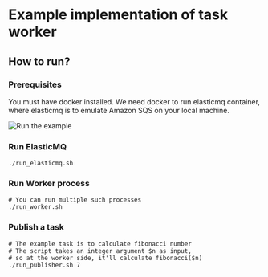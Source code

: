 # Example implementation of task worker

## How to run?

### Prerequisites

You must have docker installed. We need docker to run elasticmq container, 
where elasticmq is to emulate Amazon SQS on your local machine.

![Run the example](https://s3.amazonaws.com/files.corp.nextdoor.com/github_photos/Taskworker+Example.png)

### Run ElasticMQ

    ./run_elasticmq.sh

### Run Worker process

    # You can run multiple such processes
    ./run_worker.sh

### Publish a task

    # The example task is to calculate fibonacci number
    # The script takes an integer argument $n as input,
    # so at the worker side, it'll calculate fibonacci($n)
    ./run_publisher.sh 7

